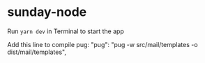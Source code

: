 # sunday-node

Run `yarn dev` in Terminal to start the app

Add this line to compile pug:
"pug": "pug -w src/mail/templates -o dist/mail/templates",